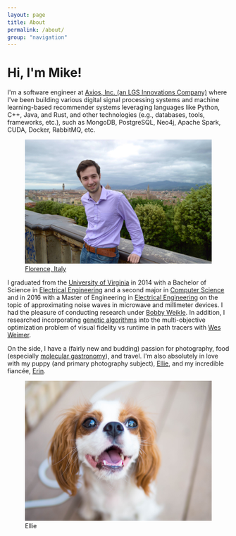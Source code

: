 ```yaml
---
layout: page
title: About
permalink: /about/
group: "navigation"
---
```


# Hi, I'm Mike!
<section>
<p>I'm a software engineer at <a target="_blank" rel="noopener noreferrer" href="http://www.lgsinnovations.com/about/axios/">Axios, Inc. (an LGS Innovations Company)</a> where I've been building various digital signal processing systems and machine learning-based recommender systems leveraging languages like Python, C++, Java, and Rust, and other technologies (e.g., databases, tools, frameworks, etc.), such as MongoDB, PostgreSQL, Neo4j, Apache Spark, CUDA, Docker, RabbitMQ, etc.</p>
</section>
<figure class="center fig">
  <img src="/images/me-in-florence-2013.jpg">
  <figcaption>
    <a target="_blank" rel="noopener noreferrer" href="https://www.google.com/maps/place/Piazzale+Michelangelo,+50125+Firenze,+Italy/@43.763369,11.2643762,20z/data=!3m1!1e3!4m2!3m1!1s0x132a53f743663843:0xb4f768e1820d5119">Florence, Italy</a>
  </figcaption>
</figure>
<section>
<p>I graduated from the <a target="_blank" rel="noopener noreferrer" href="http://www.virginia.edu">University of Virginia</a> in 2014 with a Bachelor of Science in <a target="_blank" rel="noopener noreferrer" href="http://www.ece.virginia.edu">Electrical Engineering</a> and a second major in <a target="_blank" rel="noopener noreferrer" href="http://www.cs.virginia.edu">Computer Science</a> and in 2016 with a Master of Engineering in <a target="_blank" rel="noopener noreferrer" href="http://www.ece.virginia.edu">Electrical Engineering</a> on the topic of approximating noise waves in microwave and millimeter devices. I had the pleasure of conducting research under <a target="_blank" rel="noopener noreferrer" href="http://www.ece.virginia.edu/faculty/weikle.html">Bobby Weikle</a>. In addition, I researched incorporating <a target="_blank" rel="noopener noreferrer" href="http://dijkstra.cs.virginia.edu/genprog/">genetic algorithms</a> into the multi-objective optimization problem of visual fidelity vs runtime in path tracers with <a target="_blank" rel="noopener noreferrer" href="http://www.cs.virginia.edu/~weimer">Wes Weimer</a>.</p>
<p>On the side, I have a (fairly new and budding) passion for photography, food (especially <a target="_blank" rel="noopener noreferrer" href="https://en.wikipedia.org/wiki/Molecular_gastronomy">molecular gastronomy</a>), and travel. I'm also absolutely in love with my puppy (and primary photography subject), <a target="_blank" rel="noopener noreferrer" href="https://elliebelly.dog">Ellie</a>, and my incredible fiancée, <a target="_blank" rel="noopener noreferrer" href="https://erinveasey.github.io">Erin</a>.</p>
</section>
<figure class="center fig">
  <img src="/images/ellie.jpg">
  <figcaption>
    Ellie
  </figcaption>
</figure>
